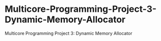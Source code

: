 # Multicore-Programming-Project-3-Dynamic-Memory-Allocator
Multicore Programming Project 3: Dynamic Memory Allocator
